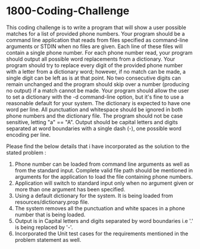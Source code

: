 # 1800-Coding-Challenge

This coding challenge is to write a program that will show a user possible matches for a list
of provided phone numbers.
Your program should be a command line application that reads from files specified as
command-line arguments or STDIN when no files are given. Each line of these files will
contain a single phone number.
For each phone number read, your program should output all possible word replacements
from a dictionary. Your program should try to replace every digit of the provided phone
number with a letter from a dictionary word; however, if no match can be made, a single
digit can be left as is at that point. No two consecutive digits can remain unchanged and
the program should skip over a number (producing no output) if a match cannot be made.
Your program should allow the user to set a dictionary with the -d command-line option,
but it's fine to use a reasonable default for your system. The dictionary is expected to have
one word per line.
All punctuation and whitespace should be ignored in both phone numbers and the
dictionary file. The program should not be case sensitive, letting "a" == "A". Output should
be capital letters and digits separated at word boundaries with a single dash (-), one
possible word encoding per line.

Please find the below details that i have incorporated as the solution to the stated problem :

1. Phone number can be loaded from command line arguments as well as from the standard input. Complete valid file path should be mentioned in arguments for the application to load the file containing phone numbers. 
2. Application will switch to standard input only when no argument given or more than one argument has been specified.
3. Using a default dictionary for the system. It is being loaded from resources/dictionary.prop file.
4. The system removes all the punctuation and white spaces in a phone number that is being loaded.
5. Output is in Capital letters and digits separated by word boundaries i.e '.' is being replaced by '-'.
6. Incorporated the Unit test cases for the requirements mentioned in the problem statement as well.
